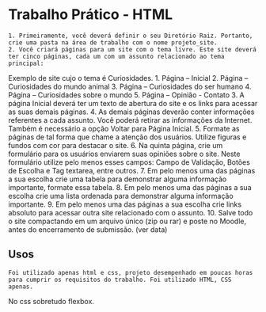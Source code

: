 # Trabalho Prático  - HTML
    1. Primeiramente, você deverá definir o seu Diretório Raiz. Portanto, crie uma pasta na área de trabalho com o nome projeto_site.
    2. Você criará páginas para um site com o tema livre. Este site deverá ter cinco páginas, cada um com um assunto relacionado ao tema principal:
Exemplo de site cujo o tema é Curiosidades.
            1. Página – Inicial
            2. Página – Curiosidades do mundo animal
            3. Página – Curiosidades do ser humano
            4. Página – Curiosidades sobre o mundo
            5. Página – Opinião - Contato
    3. A página Inicial deverá ter um texto de abertura do site e os links para acessar as suas demais páginas.
    4. As demais páginas deverão conter informações referentes a cada assunto. Você poderá retirar as informações da Internet. Também é necessário a opção Voltar para Página Inicial.
    5. Formate as páginas de tal forma que chame a atenção dos usuários. Utilize figuras e fundos  com cor para destacar o site.
    6. Na quinta página, crie um formulário para os usuários enviarem suas opiniões sobre o site. Neste formulário utilize pelo  menos esses campos: Campo de Validação, Botões de Escolha e Tag textarea, entre outros.
    7. Em pelo menos uma das páginas a sua escolha crie uma tabela para demonstrar alguma informação importante, formate essa tabela.
    8. Em pelo menos uma das páginas a sua escolha crie uma lista ordenada  para demonstrar alguma informação importante.
    9. Em pelo menos uma das páginas a sua escolha crie links absoluto para acessar outra site relacionado com o assunto.
    10.  Salve todo o site compactando em um arquivo único (zip ou rar) e poste no Moodle, antes do encerramento de submissão. (ver data)


## Usos
	Foi utilizado apenas html e css, projeto desempenhado em poucas horas para cumprir os requisitos do trabalho. Foi utilizado HTML, CSS apenas.
No css sobretudo flexbox.
